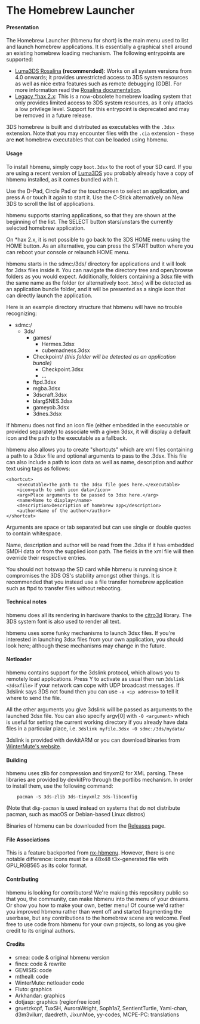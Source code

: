 # The Homebrew Launcher

#### Presentation

The Homebrew Launcher (hbmenu for short) is the main menu used to list and launch homebrew applications. It is essentially a graphical shell around an existing homebrew loading mechanism. The following entrypoints are supported:

- [Luma3DS Rosalina](https://github.com/LumaTeam/Luma3DS) **(recommended)**: Works on all system versions from 4.0 onwards; it provides unrestricted access to 3DS system resources as well as nice extra features such as remote debugging (GDB). For more information read the [Rosalina documentation](https://github.com/LumaTeam/Luma3DS/wiki/Rosalina).
- [Legacy \*hax 2.x](https://smealum.github.io/3ds/): This is a now-obsolete homebrew loading system that only provides limited access to 3DS system resources, as it only attacks a low privilege level. Support for this entrypoint is deprecated and may be removed in a future release.

3DS homebrew is built and distributed as executables with the `.3dsx` extension. Note that you may encounter files with the `.cia` extension - these are **not** homebrew executables that can be loaded using hbmenu.

#### Usage

To install hbmenu, simply copy `boot.3dsx` to the root of your SD card. If you are using a recent version of [Luma3DS](https://github.com/LumaTeam/Luma3DS) you probably already have a copy of hbmenu installed, as it comes bundled with it.

Use the D-Pad, Circle Pad or the touchscreen to select an application, and press A or touch it again to start it. Use the C-Stick alternatively on New 3DS to scroll the list of applications.

hbmenu supports starring applications, so that they are shown at the beginning of the list. The SELECT button stars/unstars the currently selected homebrew application.

On \*hax 2.x, it is not possible to go back to the 3DS HOME menu using the HOME button. As an alternative, you can press the START button where you can reboot your console or relaunch HOME menu.

hbmenu starts in the sdmc:/3ds/ directory for applications and it will look for 3dsx files inside it. You can navigate the directory tree and open/browse folders as you would expect. Additionally, folders containing a 3dsx file with the same name as the folder (or alternatively `boot.3dsx`) will be detected as an application bundle folder, and it will be presented as a single icon that can directly launch the application.

Here is an example directory structure that hbmenu will have no trouble recognizing:

- sdmc:/
  - 3ds/
    - games/
	    - Hermes.3dsx
      - cubemadness.3dsx
    - Checkpoint/ *(this folder will be detected as an application bundle)*
      - Checkpoint.3dsx
      - ...
    - ftpd.3dsx
    - mgba.3dsx
    - 3dscraft.3dsx
    - blargSNES.3dsx
    - gameyob.3dsx
    - 3dnes.3dsx

If hbmenu does not find an icon file (either embedded in the executable or provided separately) to associate with a given 3dsx, it will display a default icon and the path to the executable as a fallback.

hbmenu also allows you to create "shortcuts" which are xml files containing a path to a 3dsx file and optional arguments to pass to the .3dsx. This file can also include a path to icon data as well as name, description and author text using tags as follows:

    <shortcut>
        <executable>The path to the 3dsx file goes here.</executable>
        <icon>path to smdh icon data</icon>
        <arg>Place arguments to be passed to 3dsx here.</arg>
        <name>Name to display</name>
        <description>Description of homebrew app</description>
        <author>Name of the author</author>
    </shortcut>

Arguments are space or tab separated but can use single or double quotes to contain whitespace.

Name, description and author will be read from the .3dsx if it has embedded SMDH data or from the supplied icon path. The fields in the xml file will then override their respective entries.

You should not hotswap the SD card while hbmenu is running since it compromises the 3DS OS's stability amongst other things. It is recommended that you instead use a file transfer homebrew application such as ftpd to transfer files without rebooting.

#### Technical notes

hbmenu does all its rendering in hardware thanks to the [citro3d](https://github.com/fincs/citro3d) library. The 3DS system font is also used to render all text.

hbmenu uses some funky mechanisms to launch 3dsx files. If you're interested in launching 3dsx files from your own application, you should look here; although these mechanisms may change in the future.

#### Netloader

hbmenu contains support for the 3dslink protocol, which allows you to remotely load applications.
Press Y to activate as usual then run `3dslink <3dsxfile>` if your network can cope with UDP broadcast messages.
If 3dslink says 3DS not found then you can use `-a <ip address>` to tell it where to send the file.

All the other arguments you give 3dslink will be passed as arguments to the launched 3dsx file. You can also specify argv[0] with `-0 <argument>` which is useful for
setting the current working directory if you already have data files in a particular place, i.e. `3dslink myfile.3dsx -0 sdmc:/3ds/mydata/`

3dslink is provided with devkitARM or you can download binaries from [WinterMute's website](http://davejmurphy.com/3dslink/).

#### Building

hbmenu uses zlib for compression and tinyxml2 for XML parsing. These libraries are provided by devkitPro through the portlibs mechanism. In order to install them, use the following command:

```shell
    pacman -S 3ds-zlib 3ds-tinyxml2 3ds-libconfig
```

(Note that `dkp-pacman` is used instead on systems that do not distribute pacman, such as macOS or Debian-based Linux distros)

Binaries of hbmenu can be downloaded from the [Releases](https://github.com/fincs/new-hbmenu/releases) page.

#### File Associations

This is a feature backported from [nx-hbmenu](https://switchbrew.org/wiki/Homebrew_Menu#File_Associations). However, there is one notable difference: icons must be a 48x48 t3x-generated file with GPU_RGB565 as its color format.

#### Contributing

hbmenu is looking for contributors! We're making this repository public so that you, the community, can make hbmenu into the menu of your dreams. Or show you how to make your own, better menu! Of course we'd rather you improved hbmenu rather than went off and started fragmenting the userbase, but any contributions to the homebrew scene are welcome. Feel free to use code from hbmenu for your own projects, so long as you give credit to its original authors.

#### Credits

- smea: code & original hbmenu version
- fincs: code & rewrite
- GEMISIS: code
- mtheall: code
- WinterMute: netloader code
- Fluto: graphics
- Arkhandar: graphics
- dotjasp: graphics (regionfree icon)
- gruetzkopf, TuxSH, AuroraWright, Soph1a7, SentientTurtle, Yami-chan, d3m3vilurr, daedreth, JixunMoe, yy-codes, MCPE-PC: translations
